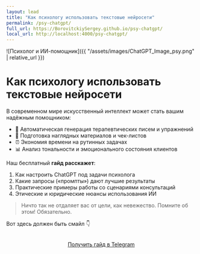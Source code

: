 ```yaml
---
layout: lead
title: "Как психологу использовать текстовые нейросети"
permalink: /psy-chatgpt/
full_url: https://BorovitckiySergey.github.io/psy-chatgpt/
local_url: http://localhost:4000/psy-chatgpt/
---
```


<!-- 1. Картинка (положите файл assets/images/psy-chatgpt.jpg) -->
![Психолог и ИИ-помощник]({{ "/assets/images/ChatGPT_Image_psy.png" | relative_url }})


<!-- 2. Заголовок -->
# Как психологу использовать текстовые нейросети

<!-- 3. Текст -->
В современном мире искусственный интеллект может стать вашим надёжным помощником:
- 🎯 Автоматическая генерация терапевтических писем и упражнений  
- 🧠 Подготовка наглядных материалов и чек-листов  
- ⏰ Экономия времени на рутинных задачах  
- 📊 Анализ тональности и эмоционального состояния клиентов  

Наш бесплатный **гайд расскажет**:

1. Как настроить ChatGPT под задачи психолога  
2. Какие запросы («промпты») дают лучшие результаты  
3. Практические примеры работы со сценариями консультаций  
4. Этические и юридические нюансы использования ИИ

> Ничто так не отдаляет вас от цели, как невежество. Помните об этом! Обязательно.

Вот здесь должен быть смайл 👇

<!-- 4. Кнопка -->

<div style="text-align: center; margin: 2rem 0;">
  <a href="https://t.me/borovitckiy_s_bot?start=thmsub_681dd74fd71a5139cf7c6de9"
     class="button">
    Получить гайд в Telegram
  </a>
</div>

